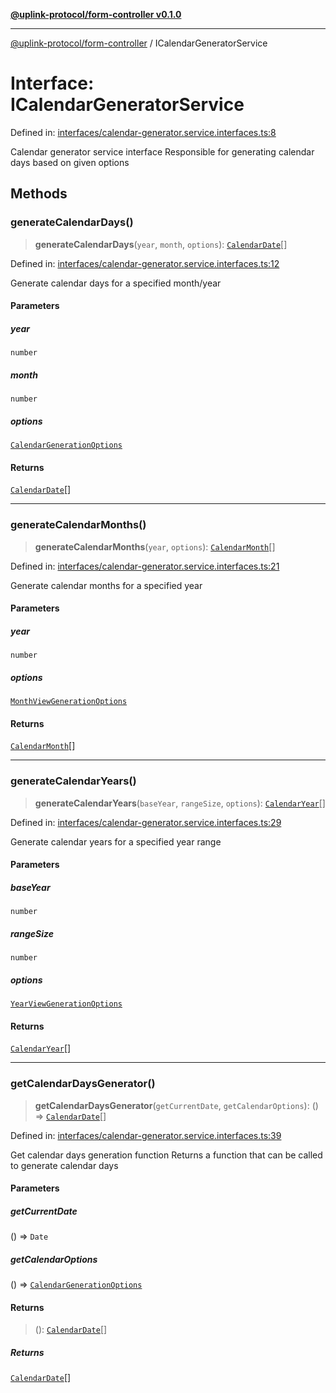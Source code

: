 [**@uplink-protocol/form-controller v0.1.0**](../README.md)

***

[@uplink-protocol/form-controller](../globals.md) / ICalendarGeneratorService

# Interface: ICalendarGeneratorService

Defined in: [interfaces/calendar-generator.service.interfaces.ts:8](https://github.com/jmkcoder/uplink-protocol-calendar/blob/37dc792b8a1827808b6d945b0ed3805e9835a62c/src/interfaces/calendar-generator.service.interfaces.ts#L8)

Calendar generator service interface
Responsible for generating calendar days based on given options

## Methods

### generateCalendarDays()

> **generateCalendarDays**(`year`, `month`, `options`): [`CalendarDate`](CalendarDate.md)[]

Defined in: [interfaces/calendar-generator.service.interfaces.ts:12](https://github.com/jmkcoder/uplink-protocol-calendar/blob/37dc792b8a1827808b6d945b0ed3805e9835a62c/src/interfaces/calendar-generator.service.interfaces.ts#L12)

Generate calendar days for a specified month/year

#### Parameters

##### year

`number`

##### month

`number`

##### options

[`CalendarGenerationOptions`](CalendarGenerationOptions.md)

#### Returns

[`CalendarDate`](CalendarDate.md)[]

***

### generateCalendarMonths()

> **generateCalendarMonths**(`year`, `options`): [`CalendarMonth`](CalendarMonth.md)[]

Defined in: [interfaces/calendar-generator.service.interfaces.ts:21](https://github.com/jmkcoder/uplink-protocol-calendar/blob/37dc792b8a1827808b6d945b0ed3805e9835a62c/src/interfaces/calendar-generator.service.interfaces.ts#L21)

Generate calendar months for a specified year

#### Parameters

##### year

`number`

##### options

[`MonthViewGenerationOptions`](MonthViewGenerationOptions.md)

#### Returns

[`CalendarMonth`](CalendarMonth.md)[]

***

### generateCalendarYears()

> **generateCalendarYears**(`baseYear`, `rangeSize`, `options`): [`CalendarYear`](CalendarYear.md)[]

Defined in: [interfaces/calendar-generator.service.interfaces.ts:29](https://github.com/jmkcoder/uplink-protocol-calendar/blob/37dc792b8a1827808b6d945b0ed3805e9835a62c/src/interfaces/calendar-generator.service.interfaces.ts#L29)

Generate calendar years for a specified year range

#### Parameters

##### baseYear

`number`

##### rangeSize

`number`

##### options

[`YearViewGenerationOptions`](YearViewGenerationOptions.md)

#### Returns

[`CalendarYear`](CalendarYear.md)[]

***

### getCalendarDaysGenerator()

> **getCalendarDaysGenerator**(`getCurrentDate`, `getCalendarOptions`): () => [`CalendarDate`](CalendarDate.md)[]

Defined in: [interfaces/calendar-generator.service.interfaces.ts:39](https://github.com/jmkcoder/uplink-protocol-calendar/blob/37dc792b8a1827808b6d945b0ed3805e9835a62c/src/interfaces/calendar-generator.service.interfaces.ts#L39)

Get calendar days generation function
Returns a function that can be called to generate calendar days

#### Parameters

##### getCurrentDate

() => `Date`

##### getCalendarOptions

() => [`CalendarGenerationOptions`](CalendarGenerationOptions.md)

#### Returns

> (): [`CalendarDate`](CalendarDate.md)[]

##### Returns

[`CalendarDate`](CalendarDate.md)[]
